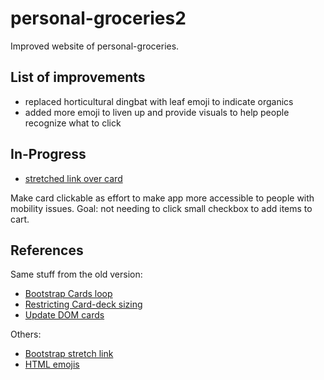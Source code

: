 # personal-groceries2
Improved website of personal-groceries.

## List of improvements

- replaced horticultural dingbat with leaf emoji to indicate organics
- added more emoji to liven up and provide visuals to help people recognize what to click


## In-Progress

- [stretched link over card](https://getbootstrap.com/docs/4.4/utilities/stretched-link/)

Make card clickable as effort to make app more accessible to people with mobility issues. Goal: not needing to click small checkbox to add items to cart.


## References

Same stuff from the old version:

- [Bootstrap Cards loop](https://stackoverflow.com/questions/63074270/create-a-loop-of-bootstrap-4-card-with-given-array)
- [Restricting Card-deck sizing](https://stackoverflow.com/questions/38895106/how-to-limit-number-of-columns-of-card-deck)
- [Update DOM cards](https://stackoverflow.com/questions/54868328/html-how-to-automatically-create-bootstrap-cards-from-a-js-file)

Others:
- [Bootstrap stretch link](https://getbootstrap.com/docs/4.4/utilities/stretched-link/)
- [HTML emojis](https://www.w3schools.com/charsets/ref_emoji.asp)